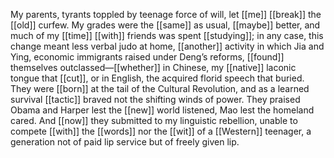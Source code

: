 My parents, tyrants toppled by teenage force of will, let [[me]] [[break]] the [[old]] curfew. My grades were the [[same]] as usual, [[maybe]] better, and much of my [[time]] [[with]] friends was spent [[studying]]; in any case, this change meant less verbal judo at home, [[another]] activity in which Jia and Ying, economic immigrants raised under Deng’s reforms, [[found]] themselves outclassed—[[whether]] in Chinese, my [[native]] laconic tongue that [[cut]], or in English, the acquired florid speech that buried. They were [[born]] at the tail of the Cultural Revolution, and as a learned survival [[tactic]] braved not the shifting winds of power. They praised Obama and Harper lest the [[new]] world listened, Mao lest the homeland cared. And [[now]] they submitted to my linguistic rebellion, unable to compete [[with]] the [[words]] nor the [[wit]] of a [[Western]] teenager, a generation not of paid lip service but of freely given lip.  